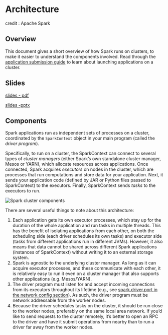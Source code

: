 # Architecture

credit : Apache Spark

## Overview <a id="cluster-mode-overview"></a>

This document gives a short overview of how Spark runs on clusters, to make it easier to understand the components involved. Read through the [application submission guide](https://spark.apache.org/docs/latest/submitting-applications.html) to learn about launching applications on a cluster.

## Slides

[slides - pdf](https://github.com/marilynwaldman/course/blob/master/spark/01-Architecture/00-Architecture.pdf)

[slides -pptx](https://github.com/marilynwaldman/course/blob/master/spark/01-Architecture/00-Architecture.pptx)

## Components <a id="components"></a>

Spark applications run as independent sets of processes on a cluster, coordinated by the `SparkContext` object in your main program \(called the _driver program_\).

Specifically, to run on a cluster, the SparkContext can connect to several types of _cluster managers_ \(either Spark’s own standalone cluster manager, Mesos or YARN\), which allocate resources across applications. Once connected, Spark acquires _executors_ on nodes in the cluster, which are processes that run computations and store data for your application. Next, it sends your application code \(defined by JAR or Python files passed to SparkContext\) to the executors. Finally, SparkContext sends _tasks_ to the executors to run.

![Spark cluster components](https://spark.apache.org/docs/latest/img/cluster-overview.png)

There are several useful things to note about this architecture:

1. Each application gets its own executor processes, which stay up for the duration of the whole application and run tasks in multiple threads. This has the benefit of isolating applications from each other, on both the scheduling side \(each driver schedules its own tasks\) and executor side \(tasks from different applications run in different JVMs\). However, it also means that data cannot be shared across different Spark applications \(instances of SparkContext\) without writing it to an external storage system.
2. Spark is agnostic to the underlying cluster manager. As long as it can acquire executor processes, and these communicate with each other, it is relatively easy to run it even on a cluster manager that also supports other applications \(e.g. Mesos/YARN\).
3. The driver program must listen for and accept incoming connections from its executors throughout its lifetime \(e.g., see [spark.driver.port in the network config section](https://spark.apache.org/docs/latest/configuration.html#networking)\). As such, the driver program must be network addressable from the worker nodes.
4. Because the driver schedules tasks on the cluster, it should be run close to the worker nodes, preferably on the same local area network. If you’d like to send requests to the cluster remotely, it’s better to open an RPC to the driver and have it submit operations from nearby than to run a driver far away from the worker nodes.

